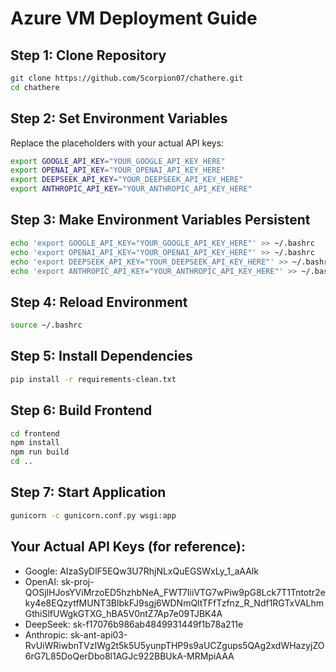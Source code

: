 # Azure VM Deployment Guide

## Step 1: Clone Repository
```bash
git clone https://github.com/Scorpion07/chathere.git
cd chathere
```

## Step 2: Set Environment Variables
Replace the placeholders with your actual API keys:

```bash
export GOOGLE_API_KEY="YOUR_GOOGLE_API_KEY_HERE"
export OPENAI_API_KEY="YOUR_OPENAI_API_KEY_HERE"
export DEEPSEEK_API_KEY="YOUR_DEEPSEEK_API_KEY_HERE"
export ANTHROPIC_API_KEY="YOUR_ANTHROPIC_API_KEY_HERE"
```

## Step 3: Make Environment Variables Persistent
```bash
echo 'export GOOGLE_API_KEY="YOUR_GOOGLE_API_KEY_HERE"' >> ~/.bashrc
echo 'export OPENAI_API_KEY="YOUR_OPENAI_API_KEY_HERE"' >> ~/.bashrc
echo 'export DEEPSEEK_API_KEY="YOUR_DEEPSEEK_API_KEY_HERE"' >> ~/.bashrc
echo 'export ANTHROPIC_API_KEY="YOUR_ANTHROPIC_API_KEY_HERE"' >> ~/.bashrc
```

## Step 4: Reload Environment
```bash
source ~/.bashrc
```

## Step 5: Install Dependencies
```bash
pip install -r requirements-clean.txt
```

## Step 6: Build Frontend
```bash
cd frontend
npm install
npm run build
cd ..
```

## Step 7: Start Application
```bash
gunicorn -c gunicorn.conf.py wsgi:app
```

## Your Actual API Keys (for reference):
- Google: AIzaSyDlF5EQw3U7RhjNLxQuEGSWxLy_1_aAAlk
- OpenAI: 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
- DeepSeek: sk-f17076b986ab4849931449f1b78a211e
- Anthropic: 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
